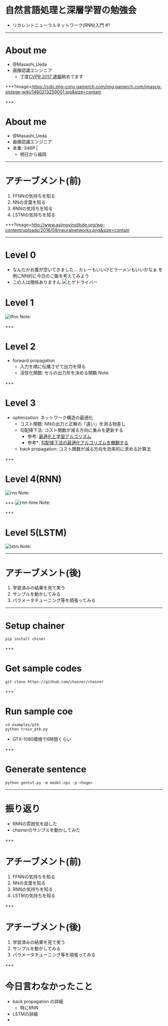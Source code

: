 # 自然言語処理と深層学習の勉強会
- リカレントニューラルネットワーク(RNN)入門 #1

---
# About me
- @Masashi_Ueda
- 画像認識エンジニア
    - 丁度[CVPR 2017 速報](https://www.slideshare.net/cvpaperchallenge/cvpr-2017-78294211)眺めてます

+++?image=https://cdn.img-conv.gamerch.com/img.gamerch.com/imascg-slstage-wiki/1460213259001.jpg&size=contain

+++
# About me
- @Masashi_Ueda
- 画像認識エンジニア
- 本業: 346P |
    - 明日から福岡

---
# アチーブメント(前)
1. FFNNの気持ちを知る
1. NNの言葉を知る
1. RNNの気持ちを知る
1. LSTMの気持ちを知る

+++?image=http://www.asimovinstitute.org/wp-content/uploads/2016/09/neuralnetworks.png&size=contain

---
# Level 0
- なんだかお腹が空いてきました…
    カレーもいいけどラーメンもいいかなぁ
    を例にNN的に今日のご飯を考えてみよう
- この人は関係ありますん
    ![ヒゲドライバー](http://higedriver.com/image/hige_real.JPG)

# Level 1
![ffnn](http://www.asimovinstitute.org/wp-content/uploads/2016/09/ff.png)
Note:
<!--
- 今日の晩御飯を決める例 // 受けなさそうだけど
    - inputはカレー/ラーメンが食べたいときそれぞれ1
    - output層は重みの大きい方を出力
    - 重みという言葉をどこかで言う
    - peprceptronの場合
        - ラーメンの重みが高い -> どっちも食べたいときはラーメン
        - 実際は両方食べたいけど8:2かなみたいなこともあり
            - 出力は10:0しか起こらないので少し誤差が発生する
            - 誤差を元に重みを更新する
    - MLPの場合
        - 増えた層は金額・栄養バランスとしておく
        - カレー食べたいけどお金ないからラーメンといった判断ができるようになる
        - 実際は事前にどういう意味合いになるかはわからない
            - 学習次第
    - 同じ(ような)インターフェースを持つものを組み合わせて高度なことができるようになった！！
-->
+++
# Level 2
- forward propagation
    - 入力を順に伝播させて出力を得る
    - 活性化関数: セルの出力形を決める関数
Note:
<!-- 入力層/隠れ層/出力層/(結合)重み -->

+++
# Level 3
- optimization: ネットワーク構造の最適化
    - コスト関数: NNの出力と正解の「違い」を測る物差し
    - 勾配降下法: コスト関数が減る方向に重みを更新する
        - 参考: [最適化と学習アルゴリズム](http://www.r.dl.itc.u-tokyo.ac.jp/~nakagawa/SML1/opt-algorithm1.pdf)
        - 参考*: [勾配降下法の最適化アルゴリズムを概観する](http://postd.cc/optimizing-gradient-descent/)
    - back propagation: コスト関数が減る方向を効率的に求める計算法

+++
# Level 4(RNN)
![rnn](http://www.asimovinstitute.org/wp-content/uploads/2016/09/rnn.png)
Note:
<!--
- 今日の晩御飯を決める例
    - 系列を扱えるようになった
        - 昨日食べたものが反映される
    - 注意
        - input層が複雑に
            - 1回分のラーメン/カレーライスが食べたいかどうかを1つの入力セルで表す
        - 途中の隠れ層も複数の評価を一つのセルで行う
-->

+++
![rnn-time](https://4.bp.blogspot.com/-4sNWGgBFLkE/WKcLzxWRa9I/AAAAAAAAiGQ/sqV16vvhGH09_QyZK5sIPJ8UcEyhekp5ACLcB/s1600/OldR%251C%251CNN.png)
Note:
<!--
- 1本(?)を時間展開
- 昨日の判断と今日食べたいものを入力としていることを言いたい
-->

+++
# Level 5(LSTM)
![lstm](http://www.asimovinstitute.org/wp-content/uploads/2016/09/lstm.png)
Note:
<!--
- 記憶用のセルを導入
    - LSTMセルは複数のセルが集まったもの
- 素朴なRNNだと10系列分くらいしか記憶できない
    - 購買消失
-->

---
# アチーブメント(後)
1. 学習済みの結果を見て笑う
1. サンプルを動かしてみる
1. パラメータチューニング等を頑張ってみる

---
# Setup chainer
```
pip install chiner
```

+++
# Get sample codes
```
git clone https://github.com/chainer/chainer
```

+++
# Run sample coe
```
cd examples/ptb
python train_ptb.py
```
- GTX-1080環境で6時間くらい

+++
# Generate sentence
```
python gentxt.py -m model.npz -p <hoge>
```

---
# 振り返り
- RNNの雰囲気を話した
- chainerのサンプルを動かしてみた

+++
# アチーブメント(前)
1. FFNNの気持ちを知る
1. NNの言葉を知る
1. RNNの気持ちを知る
1. LSTMの気持ちを知る

+++
# アチーブメント(後)
1. 学習済みの結果を見て笑う
1. サンプルを動かしてみる
1. パラメータチューニング等を頑張ってみる

+++
# 今日言わなかったこと
- back propagation の詳細
    - 特にRNN
- LSTMの詳細
-
